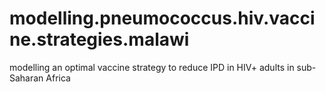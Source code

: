 # modelling.pneumococcus.hiv.vaccine.strategies.malawi
modelling an optimal vaccine strategy to reduce IPD in HIV+ adults in sub-Saharan Africa
